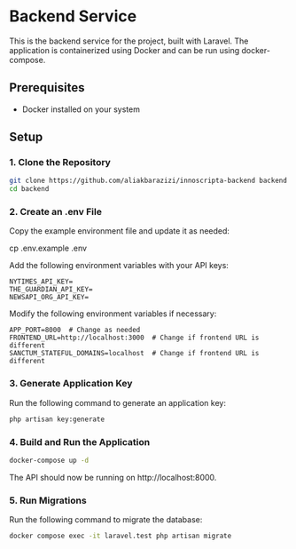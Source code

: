 # Backend Service

This is the backend service for the project, built with Laravel. The application is containerized using Docker and can be run using docker-compose.

## Prerequisites

- Docker installed on your system

## Setup

### 1. Clone the Repository

```bash
git clone https://github.com/aliakbarazizi/innoscripta-backend backend
cd backend
```

### 2. Create an .env File

Copy the example environment file and update it as needed:

cp .env.example .env

Add the following environment variables with your API keys:

```
NYTIMES_API_KEY=
THE_GUARDIAN_API_KEY=
NEWSAPI_ORG_API_KEY=
```

Modify the following environment variables if necessary:

```
APP_PORT=8000  # Change as needed  
FRONTEND_URL=http://localhost:3000  # Change if frontend URL is different  
SANCTUM_STATEFUL_DOMAINS=localhost  # Change if frontend URL is different
```

### 3. Generate Application Key

Run the following command to generate an application key:

```bash
php artisan key:generate
```

### 4. Build and Run the Application

```bash
docker-compose up -d
```

The API should now be running on http://localhost:8000.

### 5. Run Migrations

Run the following command to migrate the database:

```bash
docker compose exec -it laravel.test php artisan migrate
```
